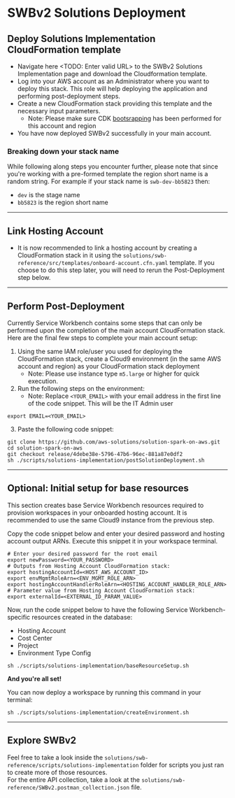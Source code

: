 # SWBv2 Solutions Deployment

## Deploy Solutions Implementation CloudFormation template
- Navigate here <TODO: Enter valid URL> to the SWBv2 Solutions Implementation page and download the Cloudformation template.
- Log into your AWS account as an Administrator where you want to deploy this stack. This role will help deploying the application and performing post-deployment steps.
- Create a new CloudFormation stack providing this template and the necessary input parameters.
  - Note: Please make sure CDK [bootsrapping](https://docs.aws.amazon.com/cdk/v2/guide/bootstrapping.html) has been performed for this account and region
- You have now deployed SWBv2 successfully in your main account.

### Breaking down your stack name
While following along steps you encounter further, please note that since you're working with a pre-formed template the region short name is a random string. For example if your stack name is `swb-dev-bb5823` then:
- `dev` is the stage name
- `bb5823` is the region short name
----

## Link Hosting Account

- It is now recommended to link a hosting account by creating a CloudFormation stack in it using the `solutions/swb-reference/src/templates/onboard-account.cfn.yaml` template. If you choose to do this step later, you will need to rerun the Post-Deployment step below.
----
## Perform Post-Deployment

Currently Service Workbench contains some steps that can only be performed upon the completion of the main account CloudFormation stack. Here are the final few steps to complete your main account setup:<br/>

1. Using the same IAM role/user you used for deploying the CloudFormation stack, create a Cloud9 environment (in the same AWS account and region) as your CloudFormation stack deployment
   - Note: Please use instance type `m5.large` or higher for quick execution.
2. Run the following steps on the environment:
   - Note: Replace `<YOUR_EMAIL>` with your email address in the first line of the code snippet. This will be the IT Admin user

```shell
export EMAIL=<YOUR_EMAIL>
```
3. Paste the following code snippet:
```shell
git clone https://github.com/aws-solutions/solution-spark-on-aws.git
cd solution-spark-on-aws
git checkout release/4debe38e-5796-47b6-96ec-881a87e0df2
sh ./scripts/solutions-implementation/postSolutionDeployment.sh
```
----
## Optional: Initial setup for base resources

This section creates base Service Workbench resources required to provision workspaces in your onboarded hosting account. It is recommended to use the same Cloud9 instance from the previous step. 

Copy the code snippet below and enter your desired password and hosting account output ARNs. Execute this snippet it in your workspace terminal.

```shell
# Enter your desired password for the root email
export newPassword=<YOUR_PASSWORD>
# Outputs from Hosting Account CloudFormation stack:
export hostingAccountId=<HOST_AWS_ACCOUNT_ID>
export envMgmtRoleArn=<ENV_MGMT_ROLE_ARN>
export hostingAccountHandlerRoleArn=<HOSTING_ACCOUNT_HANDLER_ROLE_ARN>
# Parameter value from Hosting Account CloudFormation stack:
export externalId=<EXTERNAL_ID_PARAM_VALUE>

```

Now, run the code snippet below to have the following Service Workbench-specific resources created in the database:
- Hosting Account
- Cost Center
- Project
- Environment Type Config

```shell
sh ./scripts/solutions-implementation/baseResourceSetup.sh
```

**And you're all set!**

You can now deploy a workspace by running this command in your terminal:
```shell
sh ./scripts/solutions-implementation/createEnvironment.sh
```
----
## Explore SWBv2
Feel free to take a look inside the `solutions/swb-reference/scripts/solutions-implementation` folder for scripts you just ran to create more of those resources. 
<br/>
For the entire API collection, take a look at the `solutions/swb-reference/SWBv2.postman_collection.json` file.
